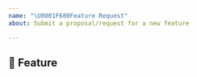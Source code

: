 ```yaml
---
name: "\U0001F680Feature Request"
about: Submit a proposal/request for a new feature

---
```


## 🚀 Feature
<!-- A clear and concise description of the feature proposal -->


